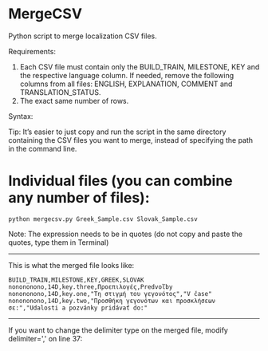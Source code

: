 MergeCSV
========

Python script to merge localization CSV files.

Requirements:

1) Each CSV file must contain only the BUILD_TRAIN, MILESTONE, KEY and the respective language column. If needed, remove the following columns from all files: ENGLISH, EXPLANATION, COMMENT and TRANSLATION_STATUS.<br>
2) The exact same number of rows.


Syntax:

Tip: It’s easier to just copy and run the script in the same directory containing the CSV files you want to merge, instead of specifying the path in the command line.

Individual files (you can combine any number of files):
=======

```
python mergecsv.py Greek_Sample.csv Slovak_Sample.csv

```

Note: The expression needs to be in quotes (do not copy and paste the quotes, type them in Terminal)

------------------------------------------------

This is what the merged file looks like:
```
BUILD_TRAIN,MILESTONE,KEY,GREEK,SLOVAK
nonononono,14D,key.three,Προεπιλογές,Predvoľby
nonononono,14D,key.one,"Τη στιγμή του γεγονότος","V čase"
nonononono,14D,key.two,"Προσθήκη γεγονότων και προσκλήσεων σε:","Udalosti a pozvánky pridávať do:"

```
------------------------------------------------

If you want to change the delimiter type on the merged file, modify delimiter=',' on line 37:
